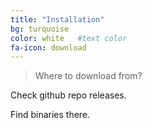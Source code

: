 ```yaml
---
title: "Installation"
bg: turquoise  
color: white   #text color
fa-icon: download
---
```


> Where to download from?

Check github repo releases.

Find binaries there.
